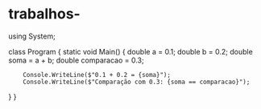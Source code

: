 # trabalhos-
using System;

class Program
{
    static void Main()
    {
        double a = 0.1;
        double b = 0.2;
        double soma = a + b;
        double comparacao = 0.3;

        Console.WriteLine($"0.1 + 0.2 = {soma}");
        Console.WriteLine($"Comparação com 0.3: {soma == comparacao}");
}
}
